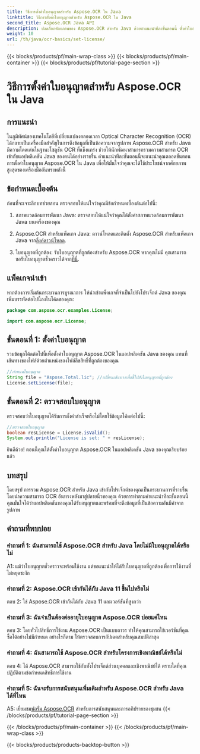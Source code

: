 ```yaml
---
title: วิธีการตั้งค่าใบอนุญาตสำหรับ Aspose.OCR ใน Java
linktitle: วิธีการตั้งค่าใบอนุญาตสำหรับ Aspose.OCR ใน Java
second_title: Aspose.OCR Java API
description: ปลดล็อกศักยภาพของ Aspose.OCR สำหรับ Java ด้วยคำแนะนำทีละขั้นตอนนี้ ตั้งค่าใบอนุญาตของคุณได้อย่างง่ายดายและเพิ่มความสามารถ OCR ของคุณ
weight: 10
url: /th/java/ocr-basics/set-license/
---
```


{{< blocks/products/pf/main-wrap-class >}}
{{< blocks/products/pf/main-container >}}
{{< blocks/products/pf/tutorial-page-section >}}

# วิธีการตั้งค่าใบอนุญาตสำหรับ Aspose.OCR ใน Java

## การแนะนำ

ในภูมิทัศน์ของเทคโนโลยีที่เปลี่ยนแปลงตลอดเวลา Optical Character Recognition (OCR) ได้กลายเป็นเครื่องมือสำคัญในการดึงข้อมูลที่เป็นข้อความจากรูปภาพ Aspose.OCR สำหรับ Java มีความโดดเด่นในฐานะโซลูชัน OCR ที่แข็งแกร่ง ช่วยให้นักพัฒนาสามารถรวมความสามารถ OCR เข้ากับแอปพลิเคชัน Java ของตนได้อย่างราบรื่น คำแนะนำทีละขั้นตอนนี้จะแนะนำคุณตลอดขั้นตอนการตั้งค่าใบอนุญาต Aspose.OCR ใน Java เพื่อให้มั่นใจว่าคุณจะได้ใช้ประโยชน์จากศักยภาพสูงสุดของเครื่องมืออันทรงพลังนี้

## ข้อกำหนดเบื้องต้น

ก่อนที่จะเจาะลึกบทช่วยสอน ตรวจสอบให้แน่ใจว่าคุณมีข้อกำหนดเบื้องต้นต่อไปนี้:

1. สภาพแวดล้อมการพัฒนา Java: ตรวจสอบให้แน่ใจว่าคุณได้ตั้งค่าสภาพแวดล้อมการพัฒนา Java บนเครื่องของคุณ

2.  Aspose.OCR สำหรับแพ็คเกจ Java: ดาวน์โหลดและติดตั้ง Aspose.OCR สำหรับแพ็คเกจ Java จาก[ลิ้งค์ดาวน์โหลด](https://releases.aspose.com/ocr/java/).

3. ใบอนุญาตที่ถูกต้อง: รับใบอนุญาตที่ถูกต้องสำหรับ Aspose.OCR หากคุณไม่มี คุณสามารถขอรับใบอนุญาตชั่วคราวได้จาก[ที่นี่](https://purchase.aspose.com/temporary-license/).

## แพ็คเกจนำเข้า

หากต้องการเริ่มต้นกระบวนการบูรณาการ ให้นำเข้าแพ็คเกจที่จำเป็นไปยังโปรเจ็กต์ Java ของคุณ เพิ่มบรรทัดต่อไปนี้ลงในโค้ดของคุณ:

```java
package com.aspose.ocr.examples.License;

import com.aspose.ocr.License;
```

## ขั้นตอนที่ 1: ตั้งค่าใบอนุญาต

รวมข้อมูลโค้ดต่อไปนี้เพื่อตั้งค่าใบอนุญาต Aspose.OCR ในแอปพลิเคชัน Java ของคุณ แทนที่เส้นทางของไฟล์ด้วยตำแหน่งของไฟล์ลิขสิทธิ์ที่ถูกต้องของคุณ

```java
//กำหนดใบอนุญาต
String file = "Aspose.Total.lic"; //เปลี่ยนเส้นทางเพื่อชี้ไปยังใบอนุญาตที่ถูกต้อง
License.setLicense(file);
```

## ขั้นตอนที่ 2: ตรวจสอบใบอนุญาต

ตรวจสอบว่าใบอนุญาตได้รับการตั้งค่าสำเร็จหรือไม่โดยใช้ข้อมูลโค้ดต่อไปนี้:

```java
//ตรวจสอบใบอนุญาต
boolean resLicense = License.isValid();
System.out.println("License is set: " + resLicense);
```

ยินดีด้วย! ตอนนี้คุณได้ตั้งค่าใบอนุญาต Aspose.OCR ในแอปพลิเคชัน Java ของคุณเรียบร้อยแล้ว

## บทสรุป

โดยสรุป การรวม Aspose.OCR สำหรับ Java เข้ากับโปรเจ็กต์ของคุณเป็นกระบวนการที่ราบรื่น โดยนำความสามารถ OCR อันทรงพลังมาสู่ปลายนิ้วของคุณ ด้วยการทำตามคำแนะนำทีละขั้นตอนนี้ คุณมั่นใจได้ว่าแอปพลิเคชันของคุณได้รับอนุญาตและพร้อมที่จะดึงข้อมูลที่เป็นข้อความอันมีค่าจากรูปภาพ

## คำถามที่พบบ่อย

### คำถามที่ 1: ฉันสามารถใช้ Aspose.OCR สำหรับ Java โดยไม่มีใบอนุญาตได้หรือไม่

A1: แม้ว่าใบอนุญาตชั่วคราวจะพร้อมใช้งาน แต่ขอแนะนำให้ได้รับใบอนุญาตที่ถูกต้องเพื่อการใช้งานที่ไม่หยุดชะงัก

### คำถามที่ 2: Aspose.OCR เข้ากันได้กับ Java 11 ขึ้นไปหรือไม่

ตอบ 2: ใช่ Aspose.OCR เข้ากันได้กับ Java 11 และเวอร์ชันที่สูงกว่า

### คำถามที่ 3: ฉันจำเป็นต้องต่ออายุใบอนุญาต Aspose.OCR บ่อยแค่ไหน

ตอบ 3: โดยทั่วไปสิทธิ์การใช้งาน Aspose.OCR เป็นแบบถาวร ทำให้คุณสามารถใช้เวอร์ชันที่คุณซื้อได้อย่างไม่มีกำหนด อย่างไรก็ตาม ให้ตรวจสอบการอัปเดตสำหรับคุณสมบัติล่าสุด

### คำถามที่ 4: ฉันสามารถใช้ Aspose.OCR สำหรับโครงการเชิงพาณิชย์ได้หรือไม่

ตอบ 4: ได้ Aspose.OCR สามารถใช้กับทั้งโปรเจ็กต์ส่วนบุคคลและเชิงพาณิชย์ได้ ตราบใดที่คุณปฏิบัติตามข้อกำหนดสิทธิ์การใช้งาน

### คำถามที่ 5: ฉันจะรับการสนับสนุนเพิ่มเติมสำหรับ Aspose.OCR สำหรับ Java ได้ที่ไหน

 A5: เยี่ยมชม[ฟอรั่ม Aspose.OCR](https://forum.aspose.com/c/ocr/16) สำหรับการสนับสนุนและการอภิปรายของชุมชน
{{< /blocks/products/pf/tutorial-page-section >}}

{{< /blocks/products/pf/main-container >}}
{{< /blocks/products/pf/main-wrap-class >}}

{{< blocks/products/products-backtop-button >}}
